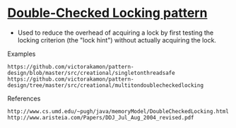 [Double-Checked Locking pattern](http://www.javaworld.com/article/2074979/java-concurrency/double-checked-locking--clever--but-broken.html)
=================

* Used to reduce the overhead of acquiring a lock by first testing the locking criterion (the "lock hint") 
  without actually acquiring the lock.

Examples
```
https://github.com/victorakamon/pattern-design/blob/master/src/creational/singletonthreadsafe
https://github.com/victorakamon/pattern-design/tree/master/src/creational/multitondoublecheckedlocking
```

References
```
http://www.cs.umd.edu/~pugh/java/memoryModel/DoubleCheckedLocking.html
http://www.aristeia.com/Papers/DDJ_Jul_Aug_2004_revised.pdf
```


